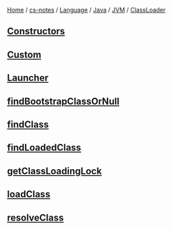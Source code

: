 [Home](https://mengxianbin.github.io) /
[cs-notes](https://mengxianbin.github.io/cs-notes/site) /
[Language](https://mengxianbin.github.io/cs-notes/site/Language) /
[Java](https://mengxianbin.github.io/cs-notes/site/Language/Java) /
[JVM](https://mengxianbin.github.io/cs-notes/site/Language/Java/JVM) /
[ClassLoader](https://mengxianbin.github.io/cs-notes/site/Language/Java/JVM/ClassLoader)

## [Constructors](https://mengxianbin.github.io/cs-notes/site/Language/Java/JVM/ClassLoader/Constructors)

## [Custom](https://mengxianbin.github.io/cs-notes/site/Language/Java/JVM/ClassLoader/Custom)

## [Launcher](https://mengxianbin.github.io/cs-notes/site/Language/Java/JVM/ClassLoader/Launcher/)

## [findBootstrapClassOrNull](https://mengxianbin.github.io/cs-notes/site/Language/Java/JVM/ClassLoader/findBootstrapClassOrNull)

## [findClass](https://mengxianbin.github.io/cs-notes/site/Language/Java/JVM/ClassLoader/findClass)

## [findLoadedClass](https://mengxianbin.github.io/cs-notes/site/Language/Java/JVM/ClassLoader/findLoadedClass)

## [getClassLoadingLock](https://mengxianbin.github.io/cs-notes/site/Language/Java/JVM/ClassLoader/getClassLoadingLock)

## [loadClass](https://mengxianbin.github.io/cs-notes/site/Language/Java/JVM/ClassLoader/loadClass)

## [resolveClass](https://mengxianbin.github.io/cs-notes/site/Language/Java/JVM/ClassLoader/resolveClass)

